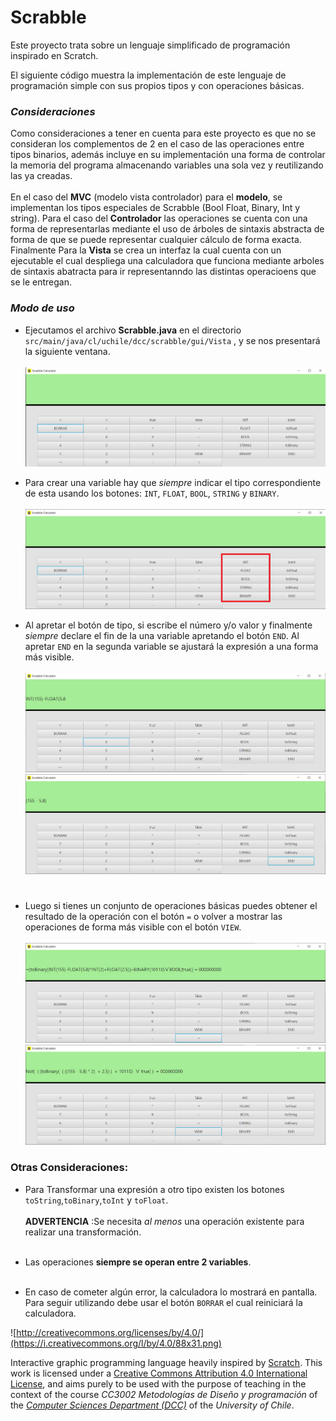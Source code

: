 # Scrabble

Este proyecto trata sobre un lenguaje simplificado de programación inspirado en Scratch.

El siguiente código muestra la implementación de este lenguaje de programación simple con sus propios tipos y con operaciones básicas.

### *Consideraciones*

Como consideraciones a tener en cuenta para este proyecto es que no se consideran los complementos de 2 en el caso de las operaciones entre tipos binarios, además incluye en su implementación una forma de controlar la memoria del programa almacenando variables una sola vez y reutilizando las ya creadas. <br/> <br/>
En el caso del **MVC** (modelo vista controlador) para el **modelo**, se implementan los tipos especiales de Scrabble (Bool Float, Binary, Int y string). Para el caso del **Controlador** las operaciones se cuenta con una forma de representarlas mediante el uso de árboles de sintaxis abstracta de forma de que se puede representar cualquier cálculo de forma exacta. Finalmente Para la **Vista** se crea un interfaz la cual cuenta con un ejecutable el cual despliega una calculadora que funciona mediante arboles de sintaxis abatracta para ir representanndo las distintas operacioens que se le entregan.


### *Modo de uso*

* Ejecutamos el archivo __Scrabble.java__ en el directorio `src/main/java/cl/uchile/dcc/scrabble/gui/Vista` , y se nos presentará la siguiente ventana.<br/> <br/>![img.png](img.png)


* Para crear una variable hay que _*siempre*_ indicar el tipo correspondiente de esta usando los botones: `INT`, `FLOAT`, `BOOL`, `STRING` y `BINARY`.<br/> <br/>
  ![img_1.png](img_1.png)

* Al apretar el botón de tipo, si escribe el número y/o valor y finalmente _*siempre*_ declare el fin de la una variable apretando el botón `END`. Al apretar `END` en la segunda variable se ajustará la expresión a una forma más visible.<br/> <br/>
  ![img_2.png](img_2.png)
  ![img_3.png](img_3.png)
#
* Luego si tienes un conjunto de operaciones básicas puedes obtener el resultado de la operación con el botón `=` o volver a mostrar las operaciones de forma más visible con el botón `VIEW`.<br/> <br/>
  ![img_4.png](img_4.png)
  ![img_5.png](img_5.png)


### Otras Consideraciones:
* Para Transformar una expresión a otro tipo existen los botones `toString`,`toBinary`,`toInt` y `toFloat`.
  <br/> <br/>
  __ADVERTENCIA__ :Se necesita *al menos* una operación existente para realizar una transformación.
  <br/> <br/>
* Las operaciones __siempre se operan entre 2 variables__.
  <br/> <br/>

* En caso de cometer algún error, la calculadora lo mostrará en pantalla. Para seguir utilizando debe usar el botón `BORRAR` el cual reiniciará la calculadora.









![http://creativecommons.org/licenses/by/4.0/](https://i.creativecommons.org/l/by/4.0/88x31.png)

Interactive graphic programming language heavily inspired by
[Scratch](https://scratch.mit.edu).
This work is licensed under a
[Creative Commons Attribution 4.0 International License](http://creativecommons.org/licenses/by/4.0/),
and aims purely to be used with the purpose of teaching in the context of the course
_CC3002 Metodologías de Diseño y programación_ of the
[_Computer Sciences Department (DCC)_](https://www.dcc.uchile.cl) of the
_University of Chile_.